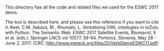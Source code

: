 This directory has all the code and related files we used for the ESWC 2017 demo.

The tool is described here, and please use this reference if you want to cite it:
Keet, C.M. Xakaza, M., Khumalo, L. Verbalising OWL ontologies in isiZulu with Python. The Semantic Web: ESWC 2017 Satellite Events, Blomqvist, E et al. (eds.). Springer LNCS vol 10577, 59-64. Portoroz, Slovenia, May 28 - June 2, 2017.
(CRC: http://www.meteck.org/files/ZUVerbDemoESWC17.pdf)

